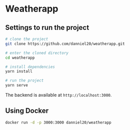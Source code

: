 # Weatherapp

## Settings to run the project

```bash
# clone the project
git clone https://github.com/danniel20/weatherapp.git

# enter the cloned directory
cd weatherapp

# install dependencies
yarn install

# run the project
yarn serve
```

The backend is available at `http://localhost:3000`.

## Using Docker

```bash
docker run -d -p 3000:3000 danniel20/weatherapp
```
